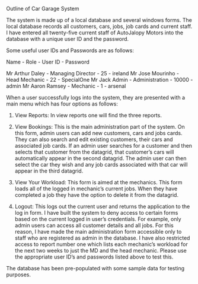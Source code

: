 Outline of Car Garage System

The system is made up of a local database and several windows forms. The local database records all customers, cars, jobs, job cards and current staff. I have entered all twenty-five current staff of AutoJalopy Motors into the database with a unique user ID and the password.

Some useful user IDs and Passwords are as follows:

Name	- Role -	User ID -	Password


Mr Arthur Daley -	Managing Director	-  25 - 	ireland
Mr Jose Mourinho -	Head Mechanic -	22 - 	SpecialOne
Mr Jack Admin -	Administration -	10000	- admin
Mr Aaron Ramsey -	Mechanic -	1 - 	arsenal

When a user successfully logs into the system, they are presented with a main menu which has four options as follows:
1.	View Reports: In view reports one will find the three reports.

2.	View Bookings: This is the main administration part of the system. 
On this form, admin users can add new customers, cars and jobs cards. 
They can also search and edit existing customers, their cars and associated job cards. 
If an admin user searches for a customer and then selects that customer from the datagrid, that customer’s cars will automatically appear in the second datagrid. 
The admin user can then select the car they wish and any job cards associated with that car will appear in the third datagrid. 

3.	View Your Workload: This form is aimed at the mechanics. 
This form loads all of the logged in mechanic’s current jobs. 
When they have completed a job they have the option to delete it from the datagrid.

4.	Logout: This logs out the current user and returns the application to the log in form. 
I have built the system to deny access to certain forms based on the current logged in user’s credentials. 
For example, only admin users can access all customer details and all jobs. For this reason, I have made the main administration form accessible only to staff who are registered as admin in the database.
I have also restricted access to report number one which lists each mechanic’s workload for the next two weeks to just the MD and the head mechanic.
Please use the appropriate user ID’s and passwords listed above to test this. 

The database has been pre-populated with some sample data for testing purposes. 





